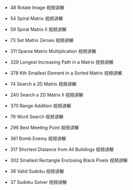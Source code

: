 - 48	Rotate Image	视频讲解
- 54	Spiral Matrix	视频讲解
- 59	Spiral Matrix II	视频讲解
- 73	Set Matrix Zeroes	视频讲解
- 311	Sparse Matrix Multiplication	视频讲解
- 329	Longest Increasing Path in a Matrix	视频讲解
- 378	Kth Smallest Element in a Sorted Matrix	视频讲解
- 74	Search a 2D Matrix	视频讲解
- 240	Search a 2D Matrix II	视频讲解
- 370	Range Addition	视频讲解
  
- 79	Word Search	视频讲解
- 296	Best Meeting Point	视频讲解
- 361	Bomb Enemy	视频讲解
- 317	Shortest Distance from All Buildings	视频讲解
- 302	Smallest Rectangle Enclosing Black Pixels	视频讲解
- 36	Valid Sudoku	视频讲解
- 37	Sudoku Solver	视频讲解